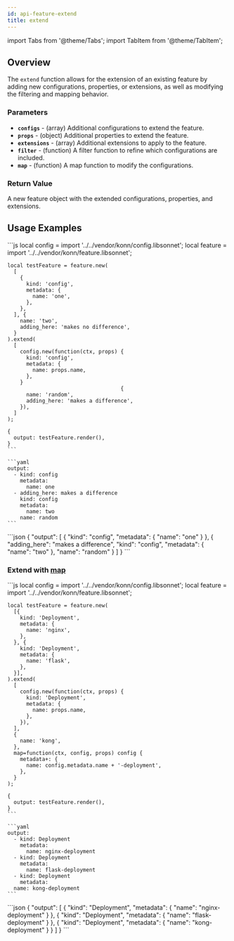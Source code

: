 ```yaml
---
id: api-feature-extend
title: extend
---
```


import Tabs from '@theme/Tabs';
import TabItem from '@theme/TabItem';

## Overview
The `extend` function allows for the extension of an existing feature by adding new configurations, properties, or extensions, as well as modifying the filtering and mapping behavior.
### Parameters
- **`configs`** - (array) Additional configurations to extend the feature.
- **`props`** - (object) Additional properties to extend the feature.
- **`extensions`** - (array)  Additional extensions to apply to the feature.
- **`filter`** - (function) A filter function to refine which configurations are included.
- **`map`** - (function) A map function to modify the configurations.
### Return Value
A new feature object with the extended configurations, properties, and extensions.

## Usage Examples
<Tabs>
    <TabItem value="jsonnet" label="Jsonnet" default>
    ```js
    local config = import '../../vendor/konn/config.libsonnet';
    local feature = import '../../vendor/konn/feature.libsonnet';

    local testFeature = feature.new(
      [
        {
          kind: 'config',
          metadata: {
            name: 'one',
          },
        },
      ], {
        name: 'two',
        adding_here: 'makes no difference',
      }
    ).extend(
      [
        config.new(function(ctx, props) {
          kind: 'config',
          metadata: {
            name: props.name,
          },
        }
                                        {
          name: 'random',
          adding_here: 'makes a difference',
        }),
      ]
    );

    {
      output: testFeature.render(),
    }
    ```
  </TabItem>
  <TabItem value="yaml" label="YAML Output">

    ```yaml
    output:
      - kind: config
        metadata:
          name: one
      - adding_here: makes a difference
        kind: config
        metadata:
          name: two
        name: random
    ```
  </TabItem>
  <TabItem value="json" label="JSON Output">
    ```json
    {
       "output": [
          {
             "kind": "config",
             "metadata": {
                "name": "one"
             }
          },
          {
             "adding_here": "makes a difference",
             "kind": "config",
             "metadata": {
                "name": "two"
             },
             "name": "random"
          }
       ]
    }
    ```  
    </TabItem>
</Tabs>

### Extend with [map](api-feature-map)

<Tabs>
    <TabItem value="jsonnet" label="Jsonnet" default>
    ```js
    local config = import '../../vendor/konn/config.libsonnet';
    local feature = import '../../vendor/konn/feature.libsonnet';

    local testFeature = feature.new(
      [{
        kind: 'Deployment',
        metadata: {
          name: 'nginx',
        },
      }, {
        kind: 'Deployment',
        metadata: {
          name: 'flask',
        },
      }],
    ).extend(
      [
        config.new(function(ctx, props) {
          kind: 'Deployment',
          metadata: {
            name: props.name,
          },
        }),
      ],
      {
        name: 'kong',
      },
      map=function(ctx, config, props) config {
        metadata+: {
          name: config.metadata.name + '-deployment',
        },
      }
    );

    {
      output: testFeature.render(),
    }
    ```
  </TabItem>
  <TabItem value="yaml" label="YAML Output">

    ```yaml
    output:
      - kind: Deployment
        metadata:
          name: nginx-deployment
      - kind: Deployment
        metadata:
          name: flask-deployment
      - kind: Deployment
        metadata:
      name: kong-deployment
    ```
  </TabItem>
  <TabItem value="json" label="JSON Output">
    ```json
    {
       "output": [
          {
             "kind": "Deployment",
             "metadata": {
                "name": "nginx-deployment"
             }
          },
          {
             "kind": "Deployment",
             "metadata": {
                "name": "flask-deployment"
             }
          },
          {
             "kind": "Deployment",
             "metadata": {
                "name": "kong-deployment"
             }
          }
       ]
    }
    ```  
    </TabItem>
</Tabs>
